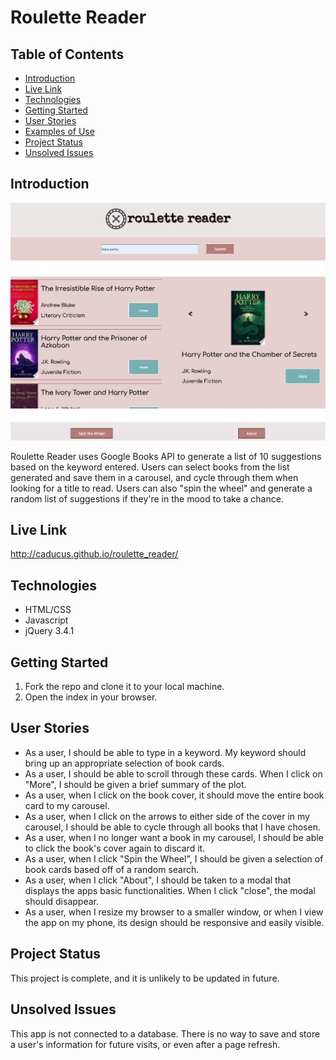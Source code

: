 # Roulette Reader

## Table of Contents
* [Introduction](#introduction)
* [Live Link](#live-link)
* [Technologies](#technologies)
* [Getting Started](#getting-started)
* [User Stories](#user-stories)
* [Examples of Use](#examples-of-use)
* [Project Status](#project-status)
* [Unsolved Issues](#unsolved-issues)

## Introduction
![Example rr-screenshot](./images/rr-screenshot.png)

Roulette Reader uses Google Books API to generate a list of 10 suggestions based on the keyword entered. Users can select books from the list generated and save them in a carousel, and cycle through them when looking for a title to read. Users can also "spin the wheel" and generate a random list of suggestions if they're in the mood to take a chance.

## Live Link
http://caducus.github.io/roulette_reader/

## Technologies
* HTML/CSS
* Javascript
* jQuery 3.4.1

## Getting Started
1. Fork the repo and clone it to your local machine.
2. Open the index in your browser.

## User Stories
* As a user, I should be able to type in a keyword. My keyword should bring up an appropriate selection of book cards.
* As a user, I should be able to scroll through these cards. When I click on "More", I should be given a brief summary of the plot.
* As a user, when I click on the book cover, it should move the entire book card to my carousel.
* As a user, when I click on the arrows to either side of the cover in my carousel, I should be able to cycle through all books that I have chosen.
* As a user, when I no longer want a book in my carousel, I should be able to click the book's cover again to discard it.
* As a user, when I click "Spin the Wheel", I should be given a selection of book cards based off of a random search.
* As a user, when I click "About", I should be taken to a modal that displays the apps basic functionalities. When I click "close", the modal should disappear.
* As a user, when I resize my browser to a smaller window, or when I view the app on my phone, its design should be responsive and easily visible.

## Project Status
This project is complete, and it is unlikely to be updated in future.

## Unsolved Issues
This app is not connected to a database. There is no way to save and store a user's information for future visits, or even after a page refresh.
